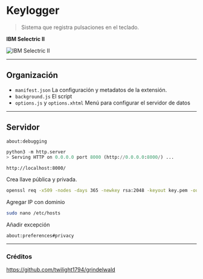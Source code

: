 # Keylogger

> Sistema que registra pulsaciones en el teclado.

**IBM Selectric II**

![IBM Selectric II](https://upload.wikimedia.org/wikipedia/commons/thumb/d/db/IBM_Selectric_I_%284%29.jpg/280px-IBM_Selectric_I_%284%29.jpg)


---

## Organización

- `manifest.json` La configuración y metadatos de la extensión.
- `background.js` El script
- `options.js` y `options.xhtml` Menú para configurar el servidor de datos

---

## Servidor

`about:debugging`

```py
python3 -m http.server
> Serving HTTP on 0.0.0.0 port 8000 (http://0.0.0.0:8000/) ...
```

`http://localhost:8000/`

Crea llave pública y privada.

```sh
openssl req -x509 -nodes -days 365 -newkey rsa:2048 -keyout key.pem -out cert.pem
```

Agregar IP con dominio

```sh
sudo nano /etc/hosts
```

Añadir excepción

`about:preferences#privacy`

---

### Créditos

https://github.com/twilight1794/grindelwald

